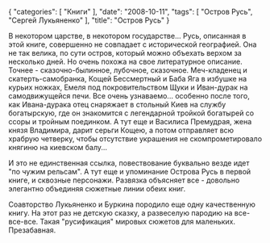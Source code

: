 {
   "categories": [
      "Книги"
   ],
   "date": "2008-10-11",
   "tags": [
      "Остров Русь",
      "Сергей Лукьяненко"
   ],
   "title": "Остров Русь"
}

В некотором царстве, в некотором государстве... Русь, описанная в этой книге, совершенно не совпадает с исторической географией. Она не так велика, по сути остров, который можно объехать верхом за несколько дней. Но очень похожа на свое литературное описание. Точнее - сказочно-былинное, лубочное, сказочное. Меч-кладенец и скатерть-самобранка, Кощей Бессмертный и Баба Яга в избушке на курьих ножках, Емеля под покровительством Щуки и Иван-дурак на самодвижущейся печи. Все очень узнаваемо... особенно после того, как Ивана-дурака отец снаряжает в стольный Киев на службу богатырскую, где он знакомится с легендарной тройкой богатырей со ссоры и тройным поединком. А тут еще и Василиса Премудрая, жена князя Владимира, дарит серьги Кощею, а потом отправляет всю храбрую четверку, чтобы отсутствие украшения не скомпрометировало княгиню на киевском балу...

И это не единственная ссылка, повествование буквально везде идет "по чужим рельсам". А тут еще и упоминание Острова Русь в первой книге, и сквозные персонажи. Развязка объясняет все - довольно элегантно объединяя сюжетные линии обеих книг.

Соавторство Лукьяненко и Буркина породило еще одну качественную книгу. На этот раз не детскую сказку, а развеселую пародию на все-все-все. Такая "русификация" мировых сюжетов для маленьких. Презабавная.
